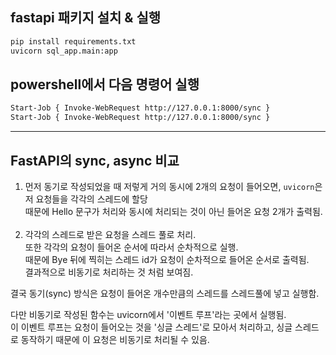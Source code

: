 ## fastapi 패키지 설치 & 실행
```bash
pip install requirements.txt
uvicorn sql_app.main:app
```

## powershell에서 다음 명령어 실행
```bash
Start-Job { Invoke-WebRequest http://127.0.0.1:8000/sync }
Start-Job { Invoke-WebRequest http://127.0.0.1:8000/sync }
```

<hr/>

## FastAPI의 sync, async 비교
1. 먼저 동기로 작성되었을 때 저렇게 거의 동시에 2개의 요청이 들어오면, `uvicorn`은 저 요청들을 각각의 
   스레드에 할당<br/>때문에 Hello 문구가 처리와 동시에 처리되는 것이 아닌 들어온 요청 2개가 출력됨.<br/><br/>
2. 각각의 스레드로 받은 요청을 스레드 풀로 처리. <br/>
   또한 각각의 요청이 들어온 순서에 따라서 순차적으로 실행.</br>
   때문에 Bye 뒤에 찍히는 스레드 id가 요청이 순차적으로 들어온 순서로 출력됨.<br/> 
   결과적으로 비동기로 처리하는 것 처럼 보여짐.

결국 동기(sync) 방식은 요청이 들어온 개수만큼의 스레드를 스레드풀에 넣고 실행함.


다만 비동기로 작성된 함수는 uvicorn에서 '이벤트 루프'라는 곳에서 실행됨.<br/>
이 이벤트 루프는 요청이 들어오는 것을 '싱글 스레드'로 모아서 처리하고, 싱글 스레드로 동작하기 때문에 이 요청은 비동기로 처리될 수 있음.